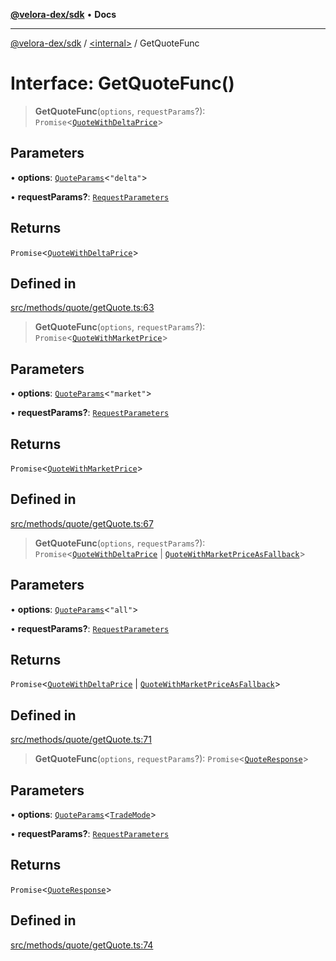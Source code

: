 [**@velora-dex/sdk**](../../README.md) • **Docs**

***

[@velora-dex/sdk](../../globals.md) / [\<internal\>](../README.md) / GetQuoteFunc

# Interface: GetQuoteFunc()

> **GetQuoteFunc**(`options`, `requestParams`?): `Promise`\<[`QuoteWithDeltaPrice`](../../type-aliases/QuoteWithDeltaPrice.md)\>

## Parameters

• **options**: [`QuoteParams`](../../type-aliases/QuoteParams.md)\<`"delta"`\>

• **requestParams?**: [`RequestParameters`](../type-aliases/RequestParameters.md)

## Returns

`Promise`\<[`QuoteWithDeltaPrice`](../../type-aliases/QuoteWithDeltaPrice.md)\>

## Defined in

[src/methods/quote/getQuote.ts:63](https://github.com/VeloraDEX/paraswap-sdk/blob/feat/velora/src/methods/quote/getQuote.ts#L63)

> **GetQuoteFunc**(`options`, `requestParams`?): `Promise`\<[`QuoteWithMarketPrice`](../../type-aliases/QuoteWithMarketPrice.md)\>

## Parameters

• **options**: [`QuoteParams`](../../type-aliases/QuoteParams.md)\<`"market"`\>

• **requestParams?**: [`RequestParameters`](../type-aliases/RequestParameters.md)

## Returns

`Promise`\<[`QuoteWithMarketPrice`](../../type-aliases/QuoteWithMarketPrice.md)\>

## Defined in

[src/methods/quote/getQuote.ts:67](https://github.com/VeloraDEX/paraswap-sdk/blob/feat/velora/src/methods/quote/getQuote.ts#L67)

> **GetQuoteFunc**(`options`, `requestParams`?): `Promise`\<[`QuoteWithDeltaPrice`](../../type-aliases/QuoteWithDeltaPrice.md) \| [`QuoteWithMarketPriceAsFallback`](../../type-aliases/QuoteWithMarketPriceAsFallback.md)\>

## Parameters

• **options**: [`QuoteParams`](../../type-aliases/QuoteParams.md)\<`"all"`\>

• **requestParams?**: [`RequestParameters`](../type-aliases/RequestParameters.md)

## Returns

`Promise`\<[`QuoteWithDeltaPrice`](../../type-aliases/QuoteWithDeltaPrice.md) \| [`QuoteWithMarketPriceAsFallback`](../../type-aliases/QuoteWithMarketPriceAsFallback.md)\>

## Defined in

[src/methods/quote/getQuote.ts:71](https://github.com/VeloraDEX/paraswap-sdk/blob/feat/velora/src/methods/quote/getQuote.ts#L71)

> **GetQuoteFunc**(`options`, `requestParams`?): `Promise`\<[`QuoteResponse`](../../type-aliases/QuoteResponse.md)\>

## Parameters

• **options**: [`QuoteParams`](../../type-aliases/QuoteParams.md)\<[`TradeMode`](../type-aliases/TradeMode.md)\>

• **requestParams?**: [`RequestParameters`](../type-aliases/RequestParameters.md)

## Returns

`Promise`\<[`QuoteResponse`](../../type-aliases/QuoteResponse.md)\>

## Defined in

[src/methods/quote/getQuote.ts:74](https://github.com/VeloraDEX/paraswap-sdk/blob/feat/velora/src/methods/quote/getQuote.ts#L74)
